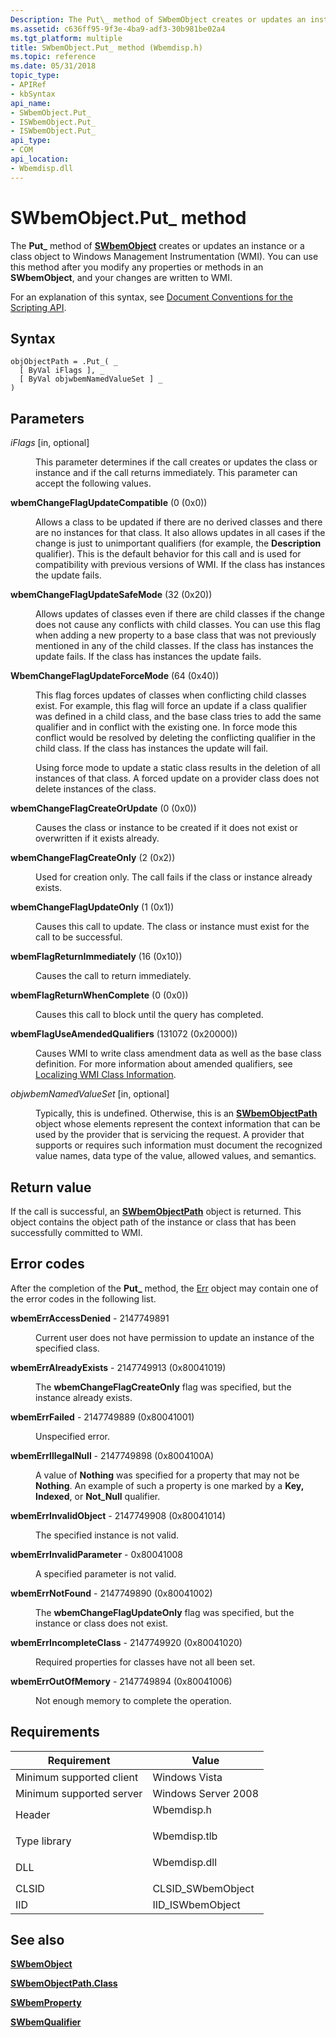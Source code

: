 ```yaml
---
Description: The Put\_ method of SWbemObject creates or updates an instance or a class object to Windows Management Instrumentation (WMI). You can use this method after you modify any properties or methods in an SWbemObject, and your changes are written to WMI.
ms.assetid: c636ff95-9f3e-4ba9-adf3-30b981be02a4
ms.tgt_platform: multiple
title: SWbemObject.Put_ method (Wbemdisp.h)
ms.topic: reference
ms.date: 05/31/2018
topic_type: 
- APIRef
- kbSyntax
api_name: 
- SWbemObject.Put_
- ISWbemObject.Put_
- ISWbemObject.Put_
api_type: 
- COM
api_location: 
- Wbemdisp.dll
---
```


# SWbemObject.Put\_ method

The **Put\_** method of [**SWbemObject**](swbemobject.md) creates or updates an instance or a class object to Windows Management Instrumentation (WMI). You can use this method after you modify any properties or methods in an **SWbemObject**, and your changes are written to WMI.

For an explanation of this syntax, see [Document Conventions for the Scripting API](document-conventions-for-the-scripting-api.md).

## Syntax


```VB
objObjectPath = .Put_( _
  [ ByVal iFlags ], _
  [ ByVal objwbemNamedValueSet ] _
)
```



## Parameters

<dl> <dt>

*iFlags* \[in, optional\]
</dt> <dd>

This parameter determines if the call creates or updates the class or instance and if the call returns immediately. This parameter can accept the following values.

<dt>

<span id="wbemChangeFlagUpdateCompatible"></span><span id="wbemchangeflagupdatecompatible"></span><span id="WBEMCHANGEFLAGUPDATECOMPATIBLE"></span>

<span id="wbemChangeFlagUpdateCompatible"></span><span id="wbemchangeflagupdatecompatible"></span><span id="WBEMCHANGEFLAGUPDATECOMPATIBLE"></span>****wbemChangeFlagUpdateCompatible**** (0 (0x0))


</dt> <dd>

Allows a class to be updated if there are no derived classes and there are no instances for that class. It also allows updates in all cases if the change is just to unimportant qualifiers (for example, the **Description** qualifier). This is the default behavior for this call and is used for compatibility with previous versions of WMI. If the class has instances the update fails.

</dd> <dt>

<span id="wbemChangeFlagUpdateSafeMode"></span><span id="wbemchangeflagupdatesafemode"></span><span id="WBEMCHANGEFLAGUPDATESAFEMODE"></span>

<span id="wbemChangeFlagUpdateSafeMode"></span><span id="wbemchangeflagupdatesafemode"></span><span id="WBEMCHANGEFLAGUPDATESAFEMODE"></span>****wbemChangeFlagUpdateSafeMode**** (32 (0x20))


</dt> <dd>

Allows updates of classes even if there are child classes if the change does not cause any conflicts with child classes. You can use this flag when adding a new property to a base class that was not previously mentioned in any of the child classes. If the class has instances the update fails. If the class has instances the update fails.

</dd> <dt>

<span id="WbemChangeFlagUpdateForceMode"></span><span id="wbemchangeflagupdateforcemode"></span><span id="WBEMCHANGEFLAGUPDATEFORCEMODE"></span>

<span id="WbemChangeFlagUpdateForceMode"></span><span id="wbemchangeflagupdateforcemode"></span><span id="WBEMCHANGEFLAGUPDATEFORCEMODE"></span>****WbemChangeFlagUpdateForceMode**** (64 (0x40))


</dt> <dd>

This flag forces updates of classes when conflicting child classes exist. For example, this flag will force an update if a class qualifier was defined in a child class, and the base class tries to add the same qualifier and in conflict with the existing one. In force mode this conflict would be resolved by deleting the conflicting qualifier in the child class. If the class has instances the update will fail.

Using force mode to update a static class results in the deletion of all instances of that class. A forced update on a provider class does not delete instances of the class.

</dd> <dt>

<span id="wbemChangeFlagCreateOrUpdate"></span><span id="wbemchangeflagcreateorupdate"></span><span id="WBEMCHANGEFLAGCREATEORUPDATE"></span>

<span id="wbemChangeFlagCreateOrUpdate"></span><span id="wbemchangeflagcreateorupdate"></span><span id="WBEMCHANGEFLAGCREATEORUPDATE"></span>****wbemChangeFlagCreateOrUpdate**** (0 (0x0))


</dt> <dd>

Causes the class or instance to be created if it does not exist or overwritten if it exists already.

</dd> <dt>

<span id="wbemChangeFlagCreateOnly"></span><span id="wbemchangeflagcreateonly"></span><span id="WBEMCHANGEFLAGCREATEONLY"></span>

<span id="wbemChangeFlagCreateOnly"></span><span id="wbemchangeflagcreateonly"></span><span id="WBEMCHANGEFLAGCREATEONLY"></span>****wbemChangeFlagCreateOnly**** (2 (0x2))


</dt> <dd>

Used for creation only. The call fails if the class or instance already exists.

</dd> <dt>

<span id="wbemChangeFlagUpdateOnly"></span><span id="wbemchangeflagupdateonly"></span><span id="WBEMCHANGEFLAGUPDATEONLY"></span>

<span id="wbemChangeFlagUpdateOnly"></span><span id="wbemchangeflagupdateonly"></span><span id="WBEMCHANGEFLAGUPDATEONLY"></span>****wbemChangeFlagUpdateOnly**** (1 (0x1))


</dt> <dd>

Causes this call to update. The class or instance must exist for the call to be successful.

</dd> <dt>

<span id="wbemFlagReturnImmediately"></span><span id="wbemflagreturnimmediately"></span><span id="WBEMFLAGRETURNIMMEDIATELY"></span>

<span id="wbemFlagReturnImmediately"></span><span id="wbemflagreturnimmediately"></span><span id="WBEMFLAGRETURNIMMEDIATELY"></span>****wbemFlagReturnImmediately**** (16 (0x10))


</dt> <dd>

Causes the call to return immediately.

</dd> <dt>

<span id="wbemFlagReturnWhenComplete"></span><span id="wbemflagreturnwhencomplete"></span><span id="WBEMFLAGRETURNWHENCOMPLETE"></span>

<span id="wbemFlagReturnWhenComplete"></span><span id="wbemflagreturnwhencomplete"></span><span id="WBEMFLAGRETURNWHENCOMPLETE"></span>****wbemFlagReturnWhenComplete**** (0 (0x0))


</dt> <dd>

Causes this call to block until the query has completed.

</dd> <dt>

<span id="wbemFlagUseAmendedQualifiers"></span><span id="wbemflaguseamendedqualifiers"></span><span id="WBEMFLAGUSEAMENDEDQUALIFIERS"></span>

<span id="wbemFlagUseAmendedQualifiers"></span><span id="wbemflaguseamendedqualifiers"></span><span id="WBEMFLAGUSEAMENDEDQUALIFIERS"></span>****wbemFlagUseAmendedQualifiers**** (131072 (0x20000))


</dt> <dd>

Causes WMI to write class amendment data as well as the base class definition. For more information about amended qualifiers, see [Localizing WMI Class Information](localizing-wmi-class-information.md).

</dd> </dl> </dd> <dt>

*objwbemNamedValueSet* \[in, optional\]
</dt> <dd>

Typically, this is undefined. Otherwise, this is an [**SWbemObjectPath**](swbemobjectpath.md) object whose elements represent the context information that can be used by the provider that is servicing the request. A provider that supports or requires such information must document the recognized value names, data type of the value, allowed values, and semantics.

</dd> </dl>

## Return value

If the call is successful, an [**SWbemObjectPath**](swbemobjectpath.md) object is returned. This object contains the object path of the instance or class that has been successfully committed to WMI.

## Error codes

After the completion of the **Put\_** method, the [Err](/previous-versions//sbf5ze0e(v=vs.85)) object may contain one of the error codes in the following list.

<dl> <dt>

**wbemErrAccessDenied** - 2147749891
</dt> <dd>

Current user does not have permission to update an instance of the specified class.

</dd> <dt>

**wbemErrAlreadyExists** - 2147749913 (0x80041019)
</dt> <dd>

The **wbemChangeFlagCreateOnly** flag was specified, but the instance already exists.

</dd> <dt>

**wbemErrFailed** - 2147749889 (0x80041001)
</dt> <dd>

Unspecified error.

</dd> <dt>

**wbemErrIllegalNull** - 2147749898 (0x8004100A)
</dt> <dd>

A value of **Nothing** was specified for a property that may not be **Nothing**. An example of such a property is one marked by a **Key,** **Indexed**, or **Not\_Null** qualifier.

</dd> <dt>

**wbemErrInvalidObject** - 2147749908 (0x80041014)
</dt> <dd>

The specified instance is not valid.

</dd> <dt>

**wbemErrInvalidParameter** - 0x80041008
</dt> <dd>

A specified parameter is not valid.

</dd> <dt>

**wbemErrNotFound** - 2147749890 (0x80041002)
</dt> <dd>

The **wbemChangeFlagUpdateOnly** flag was specified, but the instance or class does not exist.

</dd> <dt>

**wbemErrIncompleteClass** - 2147749920 (0x80041020)
</dt> <dd>

Required properties for classes have not all been set.

</dd> <dt>

**wbemErrOutOfMemory** - 2147749894 (0x80041006)
</dt> <dd>

Not enough memory to complete the operation.

</dd> </dl>

## Requirements



| Requirement | Value |
|-------------------------------------|-----------------------------------------------------------------------------------------|
| Minimum supported client<br/> | Windows Vista<br/>                                                                |
| Minimum supported server<br/> | Windows Server 2008<br/>                                                          |
| Header<br/>                   | <dl> <dt>Wbemdisp.h</dt> </dl>   |
| Type library<br/>             | <dl> <dt>Wbemdisp.tlb</dt> </dl> |
| DLL<br/>                      | <dl> <dt>Wbemdisp.dll</dt> </dl> |
| CLSID<br/>                    | CLSID\_SWbemObject<br/>                                                           |
| IID<br/>                      | IID\_ISWbemObject<br/>                                                            |



## See also

<dl> <dt>

[**SWbemObject**](swbemobject.md)
</dt> <dt>

[**SWbemObjectPath.Class**](swbemobjectpath-class.md)
</dt> <dt>

[**SWbemProperty**](swbemproperty.md)
</dt> <dt>

[**SWbemQualifier**](swbemqualifier.md)
</dt> </dl>

 

